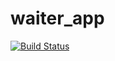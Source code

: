# waiter_app
[![Build Status](https://travis-ci.org/Mzwa1080/waiter_app.svg?branch=master)](https://travis-ci.org/Mzwa1080/waiter_app)
